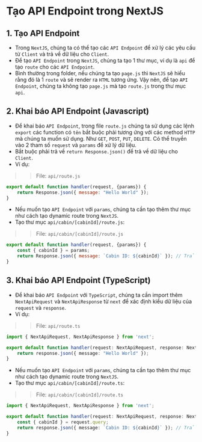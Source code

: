 # Tạo API Endpoint trong NextJS

## 1. Tạo API Endpoint
- Trong `NextJS`, chúng ta có thể tạo các `API Endpoint` để xử lý các yêu cầu từ `Client` và trả về dữ liệu cho `Client`.
- Để tạo `API Endpoint` trong `NextJS`, chúng ta tạo 1 thư mục, ví dụ là `api` để tạo `route` cho các `API Endpoint`.
- Bình thường trong folder, nếu chúng ta tạo `page.js` thì `NextJS` sẽ hiểu rằng đó là 1 `route` và sẽ render ra `HTML` tương ứng. Vậy nên, để tạo `API Endpoint`, chúng ta không tạo `page.js` mà tạo `route.js` trong thư mục `api`.

## 2. Khai báo API Endpoint (Javascript)
- Để khai báo `API Endpoint`, trong file `route.js` chúng ta sử dụng các lệnh `export` các function có `tên` bắt buộc phải tương ứng với các method `HTTP` mà chúng ta muốn sử dụng. Như `GET`, `POST`, `PUT`, `DELETE`. Có thể truyền vào 2 tham số `request` và `params` để xử lý dữ liệu.
- Bắt buộc phải trả về `return Response.json()` để trả về dữ liệu cho `Client`.
- Ví dụ:
>> File: `api/route.js`
```js
export default function handler(request, {params}) {
    return Response.json({ message: "Hello World" });
}
```
- Nếu muốn tạo `API Endpoint` với `params`, chúng ta cần tạo thêm thư mục như cách tạo dynamic route trong `NextJS`.
- Tạo thư mục `api/cabin/[cabinId]/route.js`:
>> File: `api/cabin/[cabinId]/route.js`
```js
export default function handler(request, {params}) {
    const { cabinId } = params;
    return Response.json({ message: `Cabin ID: ${cabinId}` }); // Trả về dữ liệu với cabinId khi truy cập vào /api/cabin/[cabinId]
}
```

## 3. Khai báo API Endpoint (TypeScript)
- Để khai báo `API Endpoint` với `TypeScript`, chúng ta cần import thêm `NextApiRequest` và `NextApiResponse` từ `next` để xác định kiểu dữ liệu của `request` và `response`.
- Ví dụ:
>> File: `api/route.ts`
```ts
import { NextApiRequest, NextApiResponse } from 'next';

export default function handler(request: NextApiRequest, response: NextApiResponse) {
    return response.json({ message: "Hello World" });
}
```
- Nếu muốn tạo `API Endpoint` với `params`, chúng ta cần tạo thêm thư mục như cách tạo dynamic route trong `NextJS`.
- Tạo thư mục `api/cabin/[cabinId]/route.ts`:
>> File: `api/cabin/[cabinId]/route.ts`
```ts
import { NextApiRequest, NextApiResponse } from 'next';

export default function handler(request: NextApiRequest, response: NextApiResponse) {
    const { cabinId } = request.query;
    return response.json({ message: `Cabin ID: ${cabinId}` }); // Trả về dữ liệu với cabinId khi truy cập vào /api/cabin/[cabinId]
}
```
